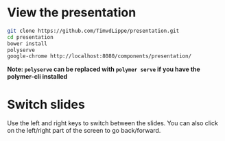 # View the presentation

```bash
git clone https://github.com/TimvdLippe/presentation.git
cd presentation
bower install
polyserve
google-chrome http://localhost:8080/components/presentation/
```

**Note: `polyserve` can be replaced with `polymer serve` if you have the polymer-cli installed**

# Switch slides
Use the left and right keys to switch between the slides. You can also click on the left/right part of the screen to go back/forward.
